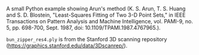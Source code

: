 A small Python example showing Arun's method (K. S. Arun, T. S. Huang and S. D. Blostein, "Least-Squares Fitting of Two 3-D Point Sets," in IEEE Transactions on Pattern Analysis and Machine Intelligence, vol. PAMI-9, no. 5, pp. 698-700, Sept. 1987, doi: 10.1109/TPAMI.1987.4767965.).

`bun_zipper_res4.ply` is from the Stanford 3D scanning repository (https://graphics.stanford.edu/data/3Dscanrep/).
